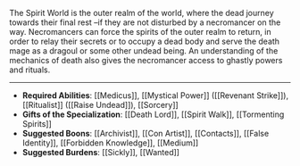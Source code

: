 The Spirit World is the outer realm of the world, where the dead journey towards their final rest –if they are not disturbed by a necromancer on the way. Necromancers can force the spirits of the outer realm to return, in order to relay their secrets or to occupy a dead body and serve the death mage as a dragoul or some other undead being. An understanding of the mechanics of death also gives the necromancer access to ghastly powers and rituals.

---
- **Required Abilities**: [[Medicus]], [[Mystical Power]] ([[Revenant Strike]]), [[Ritualist]] ([[Raise Undead]]), [[Sorcery]]
- **Gifts of the Specialization**: [[Death Lord]], [[Spirit Walk]], [[Tormenting Spirits]]
- **Suggested Boons**: [[Archivist]], [[Con Artist]], [[Contacts]], [[False Identity]], [[Forbidden Knowledge]], [[Medium]]
- **Suggested Burdens**: [[Sickly]], [[Wanted]]